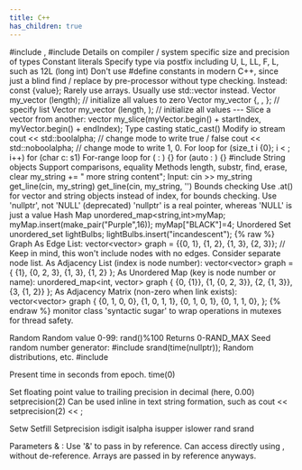 ```yaml
---
title: C++
has_children: true
---
```


#include <climits>, #include <cfloat>
	Details on compiler / system specific size and precision of types
Constant literals
	Specify type via postfix including U, L, LL, F, L, such as 12L (long int)
Don't use #define constants in modern C++, 
	since just a blind find / replace by pre-processor without type checking.
	Instead: const <type> <name> {value};
Rarely use arrays. Usually use std::vector instead.
	Vector <int> my_vector (length); // initialize all values to zero
	Vector <int> my_vector {<value>, <value>, <value>}; // specify list
	Vector <int> my_vector (length, <value>); // initialize all values
	---
	Slice a vector from another:
		vector<int> my_slice(myVector.begin() + startIndex, myVector.begin() + endIndex);
Type casting
	static_cast<target-type>(<source>)
Modify io stream
	cout << std::boolalpha; // change mode to write true / false
	cout << std::noboolalpha; // change mode to write 1, 0.
For loop
	for (size_t i {0}; i < <value>; i++)
	for (char c: s1)
For-range loop
	for (<type> <variable-name-in-loop>: <collection>) {}
	for (auto <variable-name-in-loop>: <collection>) {}
#include <string>
	String objects
	Support comparisons, equality
	Methods length, substr, find, erase, clear
	my_string += " more string content";
	Input:
		cin >> my_string
		get_line(cin, my_string)
		get_line(cin, my_string, '<single-char-delimiter>')
Bounds checking
	Use .at() for vector and string objects instead of index, for bounds checking.
Use 'nullptr', not 'NULL' (deprecated)
	'nullptr' is a real pointer, whereas 'NULL' is just a value
Hash Map
	unordered_map<string,int>myMap;
	myMap.insert(make_pair("Purple",16));
	myMap["BLACK"]=4;
Unordered Set
	unordered_set<string> lightBulbs;
	lightBulbs.insert("incandescent");
{% raw %}
Graph
	As Edge List: 
		vector<vector<int>> graph = {{0, 1}, {1, 2}, {1, 3}, {2, 3}};
		// Keep in mind, this won't include nodes with no edges. Consider separate node list.
	As Adjacency List (index is node number): 
		vector<vector<int>> graph = {
    {1},
    {0, 2, 3},
    {1, 3},
    {1, 2}
};
	As Unordered Map (key is node number or name):
		unordered_map<int, vector<int>> graph {
    {0, {1}},
    {1, {0, 2, 3}},
    {2, {1, 3}},
    {3, {1, 2}}
};
	As Adjacency Matrix (non-zero when link exists):
		vector<vector<int>> graph {
    {0, 1, 0, 0},
    {1, 0, 1, 1},
    {0, 1, 0, 1},
    {0, 1, 1, 0},
};
{% endraw %}
monitor class
	'syntactic sugar' to wrap operations in mutexes for thread safety.

Random
	Random value 0-99:
		rand()%100
		Returns 0-RAND_MAX
	Seed random number generator:
		#include <ctime>
		srand(time(nullptr));
	Random distributions, etc.
		#include <random>

<time>
	Present time in seconds from epoch.
		time(0)

Set floating point value to trailing precision in decimal (here, 0.00)
	setprecision(2)
	Can be used inline in text string formation, such as
	cout << setprecision(2) << <number>;

<iomanip>
	Setw
	Setfill
	Setprecision

<cctype>
	isdigit
	isalpha
	isupper
	islower

<cstdlib>
	rand
	srand

Parameters
	<type>& <name>: Use '&' to pass in by reference. Can access directly using <name>, without de-reference.
	Arrays are passed in by reference anyways.
